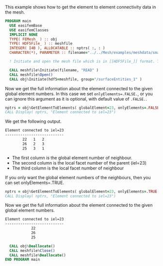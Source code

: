 This example shows how to get the element to element connectivity data in the mesh.

```fortran
PROGRAM main
  USE easifemBase
  USE easifemClasses
  IMPLICIT NONE
  TYPE( FEMesh_ ) :: obj
  TYPE( HDF5File_ ) :: meshfile
  INTEGER( I4B ), ALLOCATABLE :: nptrs( :, : )
  CHARACTER(*), PARAMETER :: filename="../../Mesh/examples/meshdata/small_mesh.h5" 

  ! Initiate and open the mesh file which is in [[HDF5File_]] format. Then, create an instance of mesh.

  CALL meshfile%Initiate(filename, "READ" )
  CALL meshfile%Open()
  CALL obj%Initiate(hdf5=meshfile, group="/surfaceEntities_1" )
```

Now we get the full information about the element connected to the given global element numbers.
In this case we set `onlyElements=.FALSE.`,
or you can ignore this argument as it is optional, with default value of `.FALSE.`.

```fortran
nptrs = obj%GetElementToElements( globalElement=23, onlyElements=.FALSE. )
CALL Display( nptrs, "Element connected to iel=23")
```

We get the following output.

```bash title="results"
Element connected to iel=23
---------------------------
        22   1   2
        26   2   3
        25   3   1
```

- The first column is the global element number of neighbour.
- The second column is the local facet number of the parent (iel=23)
- The third column is the local facet number of neighbour

If you only want the global element numbers of the neighbours, then you can set onlyElements=.TRUE.

```fortran
nptrs = obj%GetElementToElements( globalElement=23, onlyElements=.TRUE. )
CALL Display( nptrs, "Element connected to iel=23")
```

Now we get the full information about the element connected to the given global element numbers.

```bash title="results"
Element connected to iel=23
---------------------------
            22
            26
            25
```

```fortran
  CALL obj%Deallocate()
  CALL meshfile%Close()
  CALL meshfile%Deallocate()
END PROGRAM main
```

